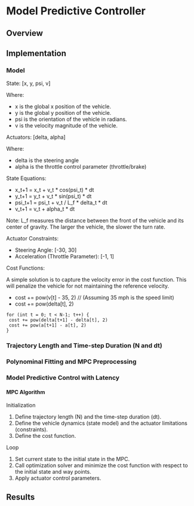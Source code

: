 # Model Predictive Controller
## Overview

## Implementation
### Model

State: [x, y, psi, v]

Where:
- x is the global x position of the vehicle.
- y is the global y position of the vehicle.
- psi is the orientation of the vehicle in radians.
- v is the velocity magnitude of the vehicle.

Actuators: [delta, alpha]

Where: 
- delta is the steering angle
- alpha is the throttle control parameter (throttle/brake)

State Equations:
- x_t+1 = x_t + v_t * cos(psi_t) * dt
- y_t+1 = y_t + v_t * sin(psi_t) * dt
- psi_t+1 = psi_t + v_t / L_f * delta_t * dt
- v_t+1 = v_t + alpha_t * dt

Note: L_f measures the distance between the front of the vehicle and its center of gravity. The larger the vehicle, the slower the turn rate.

Actuator Constraints:
- Steering Angle: [-30, 30] 
- Acceleration (Throttle Parameter): [-1, 1]

Cost Functions:

A simple solution is to capture the velocity error in the cost function. This will penalize the vehicle for not maintaining the reference velocity.

 - cost += pow(v[t] - 35, 2) // (Assuming 35 mph is the speed limit)
 - cost += pow(delta[t], 2)
 
 ```
 for (int t = 0; t < N-1; t++) {
  cost += pow(delta[t+1] - delta[t], 2)
  cost += pow(a[t+1] - a[t], 2)
}
```

### Trajectory Length and Time-step Duration (N and dt)

### Polynominal Fitting and MPC Preprocessing

### Model Predictive Control with Latency

#### MPC Algorithm
Initialization
1.	Define trajectory length (N) and the time-step duration (dt).
2.	Define the vehicle dynamics (state model) and the actuator limitations (constraints).
3.	Define the cost function.

Loop
1.	Set current state to the initial state in the MPC.
2.	Call optimization solver and minimize the cost function with respect to the initial state and way points.
3.	Apply actuator control parameters.

## Results
